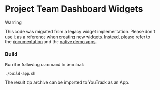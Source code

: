 # Project Team Dashboard Widgets

> [!WARNING]  
> This code was migrated from a legacy widget implementation.
> Please don't use it as a reference when creating new widgets.
> Instead, please refer to the [documentation](https://www.jetbrains.com/help/youtrack/devportal-apps/apps-documentation.html) and the [native demo apps](https://github.com/JetBrains/youtrack-demo-app).

### Build
Run the following command in terminal:
```shell
./build-app.sh
```
The result zip archive can be imported to YouTrack as an App.